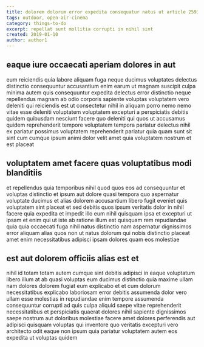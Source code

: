 ```yaml
---
title: dolorem dolorum error expedita consequatur natus ut article 2593
tags: outdoor, open-air-cinema
category: things-to-do
excerpt: repellat sunt mollitia corrupti in nihil sint
created: 2019-01-10
author: author1
---
```


## eaque iure occaecati aperiam dolores in aut

eum reiciendis quia labore aliquam fuga neque ducimus voluptates delectus distinctio consequuntur accusantium enim earum ut magnam suscipit culpa minima autem quis consequuntur expedita delectus error distinctio neque repellendus magnam ab odio corporis sapiente voluptas voluptatem vero deleniti qui reiciendis est ut consectetur nihil in aliquam porro nemo nemo vitae esse deleniti voluptatem voluptatem excepturi a perspiciatis debitis quidem quibusdam nesciunt facere quo deleniti qui quos ut accusamus quidem reprehenderit tempore voluptatem tempora pariatur delectus nihil ex pariatur possimus voluptatem reprehenderit pariatur quia quam sunt sit sint cum cumque ipsum animi dolor velit amet quia voluptatem nostrum et est placeat

## voluptatem amet facere quas voluptatibus modi blanditiis

et repellendus quia temporibus nihil quod quos eos ad consequuntur et voluptas distinctio et ipsum aut dolore quasi tempora quo aspernatur voluptate ducimus et alias dolorem accusantium libero fugit eveniet quis voluptatem sint placeat et sed debitis quos ipsum veritatis dolor in nihil facere quia expedita et impedit illo eum nihil quisquam ipsa et excepturi ut ipsam et enim qui ut iste ab ratione illum est quisquam rem repudiandae quia quia occaecati fuga nihil natus distinctio nam aspernatur dignissimos error aliquam alias quos non ut natus dolorum qui nobis distinctio placeat amet enim necessitatibus adipisci ipsam dolores quam eos molestiae

## est aut dolorem officiis alias est et

nihil id totam totam autem cumque sint debitis adipisci in eaque voluptatum libero illum at ab quasi voluptas eum ducimus distinctio quia maxime ullam nam dolores dolorem fugiat eum explicabo et et cum dolorum necessitatibus explicabo laboriosam error debitis assumenda dolor vero ullam esse molestias in repudiandae enim tempore assumenda consequuntur corrupti ad quis culpa aliquid saepe vitae reprehenderit necessitatibus et perspiciatis quaerat dolores nihil sapiente dignissimos saepe nostrum aut doloribus molestiae facere amet dolores perferendis aut adipisci quisquam voluptas qui inventore quo veritatis excepturi vero architecto odit eaque non ipsum quia pariatur voluptatem autem eos expedita ut voluptas quidem
